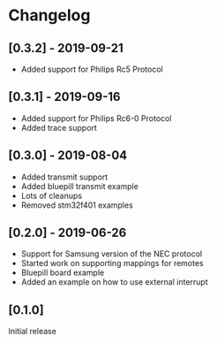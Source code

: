 # Changelog

## [0.3.2] - 2019-09-21
 - Added support for Philips Rc5 Protocol

## [0.3.1] - 2019-09-16
 - Added support for Philips Rc6-0 Protocol
 - Added trace support

## [0.3.0] - 2019-08-04
 - Added transmit support
 - Added bluepill transmit example
 - Lots of cleanups
 - Removed stm32f401 examples

## [0.2.0] - 2019-06-26

 - Support for Samsung version of the NEC protocol
 - Started work on supporting mappings for remotes
 - Bluepill board example
 - Added an example on how to use external interrupt

## [0.1.0] 

Initial release 